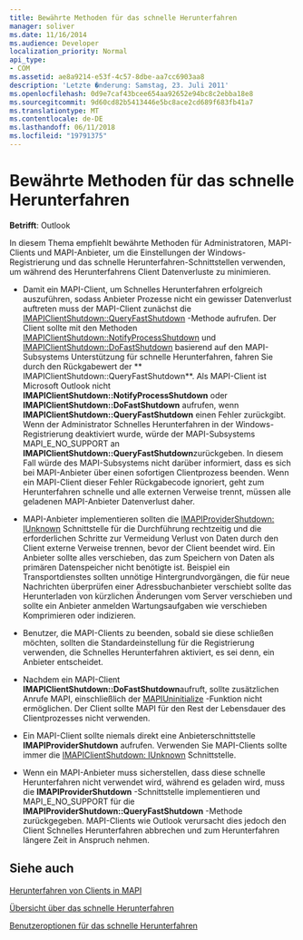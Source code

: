 ```yaml
---
title: Bewährte Methoden für das schnelle Herunterfahren
manager: soliver
ms.date: 11/16/2014
ms.audience: Developer
localization_priority: Normal
api_type:
- COM
ms.assetid: ae8a9214-e53f-4c57-8dbe-aa7cc6903aa8
description: 'Letzte �nderung: Samstag, 23. Juli 2011'
ms.openlocfilehash: 0d9e7caf43bcee654aa92652e94bc8c2ebba18e8
ms.sourcegitcommit: 9d60cd82b5413446e5bc8ace2cd689f683fb41a7
ms.translationtype: MT
ms.contentlocale: de-DE
ms.lasthandoff: 06/11/2018
ms.locfileid: "19791375"
---
```

# <a name="best-practices-for-fast-shutdown"></a>Bewährte Methoden für das schnelle Herunterfahren

  
  
**Betrifft**: Outlook 
  
In diesem Thema empfiehlt bewährte Methoden für Administratoren, MAPI-Clients und MAPI-Anbieter, um die Einstellungen der Windows-Registrierung und das schnelle Herunterfahren-Schnittstellen verwenden, um während des Herunterfahrens Client Datenverluste zu minimieren.
  
- Damit ein MAPI-Client, um Schnelles Herunterfahren erfolgreich auszuführen, sodass Anbieter Prozesse nicht ein gewisser Datenverlust auftreten muss der MAPI-Client zunächst die [IMAPIClientShutdown::QueryFastShutdown](imapiclientshutdown-queryfastshutdown.md) -Methode aufrufen. Der Client sollte mit den Methoden [IMAPIClientShutdown::NotifyProcessShutdown](imapiclientshutdown-notifyprocessshutdown.md) und [IMAPIClientShutdown::DoFastShutdown](imapiclientshutdown-dofastshutdown.md) basierend auf den MAPI-Subsystems Unterstützung für schnelle Herunterfahren, fahren Sie durch den Rückgabewert der ** IMAPIClientShutdown::QueryFastShutdown**. Als MAPI-Client ist Microsoft Outlook nicht **IMAPIClientShutdown::NotifyProcessShutdown** oder **IMAPIClientShutdown::DoFastShutdown** aufrufen, wenn **IMAPIClientShutdown::QueryFastShutdown** einen Fehler zurückgibt. Wenn der Administrator Schnelles Herunterfahren in der Windows-Registrierung deaktiviert wurde, würde der MAPI-Subsystems MAPI_E_NO_SUPPORT an **IMAPIClientShutdown::QueryFastShutdown**zurückgeben. In diesem Fall würde des MAPI-Subsystems nicht darüber informiert, dass es sich bei MAPI-Anbieter über einen sofortigen Clientprozess beenden. Wenn ein MAPI-Client dieser Fehler Rückgabecode ignoriert, geht zum Herunterfahren schnelle und alle externen Verweise trennt, müssen alle geladenen MAPI-Anbieter Datenverlust daher. 
    
- MAPI-Anbieter implementieren sollten die [IMAPIProviderShutdown: IUnknown](imapiprovidershutdowniunknown.md) Schnittstelle für die Durchführung rechtzeitig und die erforderlichen Schritte zur Vermeidung Verlust von Daten durch den Client externe Verweise trennen, bevor der Client beendet wird. Ein Anbieter sollte alles verschieben, das zum Speichern von Daten als primären Datenspeicher nicht benötigte ist. Beispiel ein Transportdienstes sollten unnötige Hintergrundvorgängen, die für neue Nachrichten überprüfen einer Adressbuchanbieter verschiebt sollte das Herunterladen von kürzlichen Änderungen vom Server verschieben und sollte ein Anbieter anmelden Wartungsaufgaben wie verschieben Komprimieren oder indizieren. 
    
- Benutzer, die MAPI-Clients zu beenden, sobald sie diese schließen möchten, sollten die Standardeinstellung für die Registrierung verwenden, die Schnelles Herunterfahren aktiviert, es sei denn, ein Anbieter entscheidet.
    
- Nachdem ein MAPI-Client **IMAPIClientShutdown::DoFastShutdown**aufruft, sollte zusätzlichen Anrufe MAPI, einschließlich der [MAPIUninitialize](mapiuninitialize.md) -Funktion nicht ermöglichen. Der Client sollte MAPI für den Rest der Lebensdauer des Clientprozesses nicht verwenden. 
    
- Ein MAPI-Client sollte niemals direkt eine Anbieterschnittstelle **IMAPIProviderShutdown** aufrufen. Verwenden Sie MAPI-Clients sollte immer die [IMAPIClientShutdown: IUnknown](imapiclientshutdowniunknown.md) Schnittstelle. 
    
- Wenn ein MAPI-Anbieter muss sicherstellen, dass diese schnelle Herunterfahren nicht verwendet wird, während es geladen wird, muss die **IMAPIProviderShutdown** -Schnittstelle implementieren und MAPI_E_NO_SUPPORT für die **IMAPIProviderShutdown::QueryFastShutdown** -Methode zurückgegeben. MAPI-Clients wie Outlook verursacht dies jedoch den Client Schnelles Herunterfahren abbrechen und zum Herunterfahren längere Zeit in Anspruch nehmen. 
    
## <a name="see-also"></a>Siehe auch



[Herunterfahren von Clients in MAPI](client-shutdown-in-mapi.md)
  
[Übersicht über das schnelle Herunterfahren](fast-shutdown-overview.md)
  
[Benutzeroptionen für das schnelle Herunterfahren](fast-shutdown-user-options.md)

